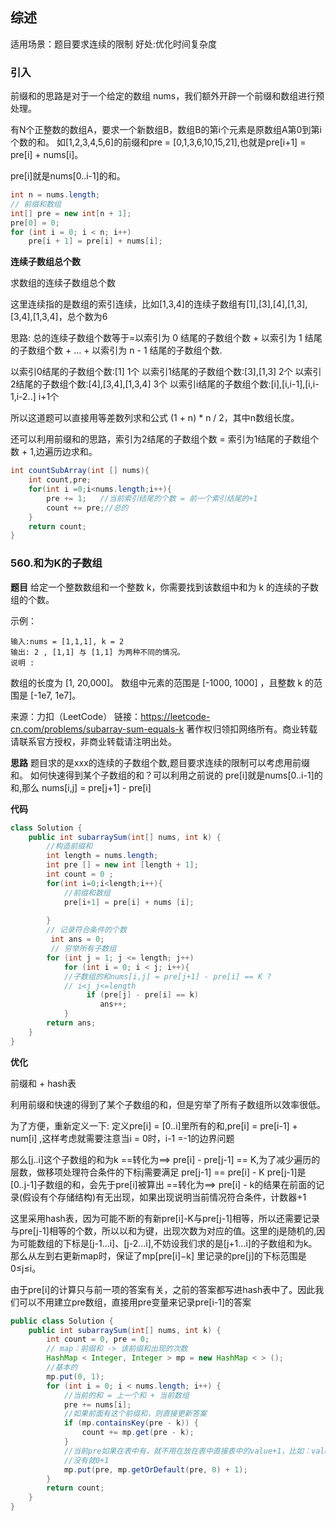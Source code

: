 ## 综述

适用场景：题目要求连续的限制
好处:优化时间复杂度

### 引入

前缀和的思路是对于一个给定的数组 nums，我们额外开辟一个前缀和数组进行预处理。

有N个正整数的数组A，要求一个新数组B，数组B的第i个元素是原数组A第0到第i个数的和。
如[1,2,3,4,5,6]的前缀和pre = [0,1,3,6,10,15,21],也就是pre[i+1] = pre[i] + nums[i]。

pre[i]就是nums[0..i-1]的和。

```Java
int n = nums.length;
// 前缀和数组
int[] pre = new int[n + 1];
pre[0] = 0;
for (int i = 0; i < n; i++)
    pre[i + 1] = pre[i] + nums[i];
```

**连续子数组总个数**

求数组的连续子数组总个数

这里连续指的是数组的索引连续，比如[1,3,4]的连续子数组有[1],[3],[4],[1,3],[3,4],[1,3,4]，总个数为6

思路:
总的连续子数组个数等于=以索引为 0 结尾的子数组个数 + 以索引为 1 结尾的子数组个数 + … + 以索引为 n - 1 结尾的子数组个数.

以索引0结尾的子数组个数:[1] 1个
以索引1结尾的子数组个数:[3],[1,3] 2个
以索引2结尾的子数组个数:[4],[3,4],[1,3,4] 3个
以索引i结尾的子数组个数:[i],[i,i-1],[i,i-1,i-2..] i+1个

所以这道题可以直接用等差数列求和公式 (1 + n) * n / 2，其中n数组长度。

还可以利用前缀和的思路，索引为2结尾的子数组个数 = 索引为1结尾的子数组个数 + 1,边遍历边求和。

```Java
int countSubArray(int [] nums){
    int count,pre;
    for(int i =0;i<nums.length;i++){
        pre += 1;   //当前索引结尾的个数 = 前一个索引结尾的+1
        count += pre;//总的
    }
    return count;
}
```

### 560.和为K的子数组

**题目**
给定一个整数数组和一个整数 k，你需要找到该数组中和为 k 的连续的子数组的个数。

示例：

```
输入:nums = [1,1,1], k = 2
输出: 2 , [1,1] 与 [1,1] 为两种不同的情况。
说明 :
```

数组的长度为 [1, 20,000]。
数组中元素的范围是 [-1000, 1000] ，且整数 k 的范围是 [-1e7, 1e7]。

来源：力扣（LeetCode）
链接：https://leetcode-cn.com/problems/subarray-sum-equals-k
著作权归领扣网络所有。商业转载请联系官方授权，非商业转载请注明出处。

**思路**
题目求的是xxx的连续的子数组个数,题目要求连续的限制可以考虑用前缀和。
如何快速得到某个子数组的和？可以利用之前说的 pre[i]就是nums[0..i-1]的和,那么 nums[i,j] = pre[j+1] - pre[i]

**代码**

```Java
class Solution {
    public int subarraySum(int[] nums, int k) {
        //构造前缀和
        int length = nums.length;
        int pre [] = new int [length + 1];
        int count = 0 ;
        for(int i=0;i<length;i++){
            //前缀和数组
            pre[i+1] = pre[i] + nums [i];
            
        }
        // 记录符合条件的个数
         int ans = 0;
         // 穷举所有子数组
        for (int j = 1; j <= length; j++)
            for (int i = 0; i < j; i++){  
            //子数组的和nums[i,j] = pre[j+1] - pre[i] == K ?
            // i<j j<=length
                 if (pre[j] - pre[i] == k)
                    ans++;
            }
        return ans;
    }
}
```

**优化**

前缀和 + hash表

利用前缀和快速的得到了某个子数组的和，但是穷举了所有子数组所以效率很低。

为了方便，重新定义一下:
定义pre[i] = [0..i]里所有的和,pre[i] = pre[i-1] + num[i] ,这样考虑就需要注意当i = 0时，i-1 =-1的边界问题

那么[j..i]这个子数组的和为k ==转化为==> pre[i] - pre[j-1] == K,为了减少遍历的层数，做移项处理符合条件的下标j需要满足 pre[j-1] == pre[i] - K pre[j-1]是[0..j-1]子数组的和，会先于pre[i]被算出 ==转化为==> pre[i] - k的结果在前面的记录(假设有个存储结构)有无出现，如果出现说明当前情况符合条件，计数器+1

这里采用hash表，因为可能不断的有新pre[i]-K与pre[j-1]相等，所以还需要记录与pre[j-1]相等的个数，所以以和为键，出现次数为对应的值。这里的j是随机的,因为可能数组的下标是[j-1...i]、[j-2...i],不妨设我们求的是[j+1...i]的子数组和为k。
那么从左到右更新map时，保证了mp[pre[i]−k] 里记录的pre[j]的下标范围是0≤j≤i。

由于pre[i]的计算只与前一项的答案有关，之前的答案都写进hash表中了。因此我们可以不用建立pre数组，直接用pre变量来记录pre[i-1]的答案


```JAVA
public class Solution {
    public int subarraySum(int[] nums, int k) {
        int count = 0, pre = 0;
        // map：前缀和 -> 该前缀和出现的次数
        HashMap < Integer, Integer > mp = new HashMap < > ();
        //基本的
        mp.put(0, 1);
        for (int i = 0; i < nums.length; i++) {
            //当前的和 = 上一个和 + 当前数组
            pre += nums[i];
            //如果前面有这个前缀和，则直接更新答案
            if (mp.containsKey(pre - k)) {
                count += mp.get(pre - k);
            }
            //当前pre如果在表中有，就不用在放在表中直接表中的value+1，比如：value = 2 说明前面有2个前缀和都可以使得 pre = 一个值，那么下一次pre-k与之前的键有两个位置都可以满足条件 count+2
            //没有就0+1
            mp.put(pre, mp.getOrDefault(pre, 0) + 1);
        }
        return count;
    }
}
```